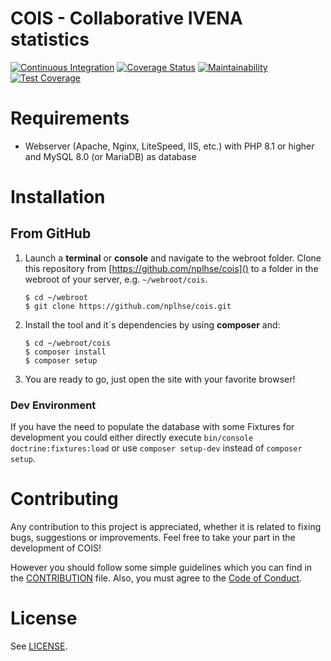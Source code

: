 # COIS - Collaborative IVENA statistics

[![Continuous Integration](https://github.com/nplhse/cois/actions/workflows/continuous-integration.yml/badge.svg)](https://github.com/nplhse/cois/actions/workflows/continuous-integration.yml) [![Coverage Status](https://coveralls.io/repos/github/nplhse/cois/badge.svg?branch=main)](https://coveralls.io/github/nplhse/cois?branch=main) [![Maintainability](https://api.codeclimate.com/v1/badges/42c306c963c6a04bd2ea/maintainability)](https://codeclimate.com/github/nplhse/cois/maintainability) [![Test Coverage](https://api.codeclimate.com/v1/badges/42c306c963c6a04bd2ea/test_coverage)](https://codeclimate.com/github/nplhse/cois/test_coverage)

# Requirements

-   Webserver (Apache, Nginx, LiteSpeed, IIS, etc.) with PHP 8.1 or higher and MySQL 8.0 (or MariaDB) as database

# Installation

## From GitHub

1. Launch a **terminal** or **console** and navigate to the webroot folder. Clone this repository from [https://github.com/nplhse/cois]() to a folder in the webroot of your server, e.g. `~/webroot/cois`.

    ```
    $ cd ~/webroot
    $ git clone https://github.com/nplhse/cois.git
    ```

2. Install the tool and it`s dependencies by using **composer** and:

    ```
    $ cd ~/webroot/cois
    $ composer install
    $ composer setup
    ```

3. You are ready to go, just open the site with your favorite browser!

### Dev Environment

If you have the need to populate the database with some Fixtures for development you could either directly execute `bin/console doctrine:fixtures:load` or use `composer setup-dev` instead of `composer setup`.

# Contributing

Any contribution to this project is appreciated, whether it is related to fixing bugs, suggestions or improvements. Feel free to take your part in the development of COIS!

However you should follow some simple guidelines which you can find in the [CONTRIBUTION](CONTRIBUTION.md) file. Also, you must agree to the [Code of Conduct](CODE_OF_CONDUCT.md).

# License

See [LICENSE](LICENSE.md).
